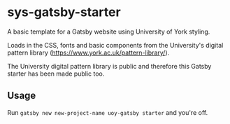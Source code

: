 # sys-gatsby-starter
A basic template for a Gatsby website using University of York styling.

Loads in the CSS, fonts and basic components from the University's digital pattern library (https://www.york.ac.uk/pattern-library/).

The University digital pattern library is public and therefore this Gatsby starter has been made public too.

## Usage
Run `gatsby new new-project-name uoy-gatsby starter` and you're off.
